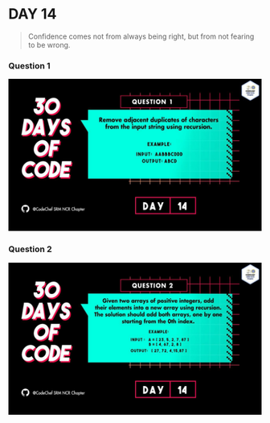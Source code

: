 # DAY 14
> Confidence comes not from always being right, but from not fearing to be wrong.
### Question 1
<p align="center">
  <img width="auto" height="auto" src="../../.github/Day14-1.jpg">
</p>

### Question 2
<p align="center">
  <img width="auto" height="auto" src="../../.github/Day14-2.jpg">
</p>
